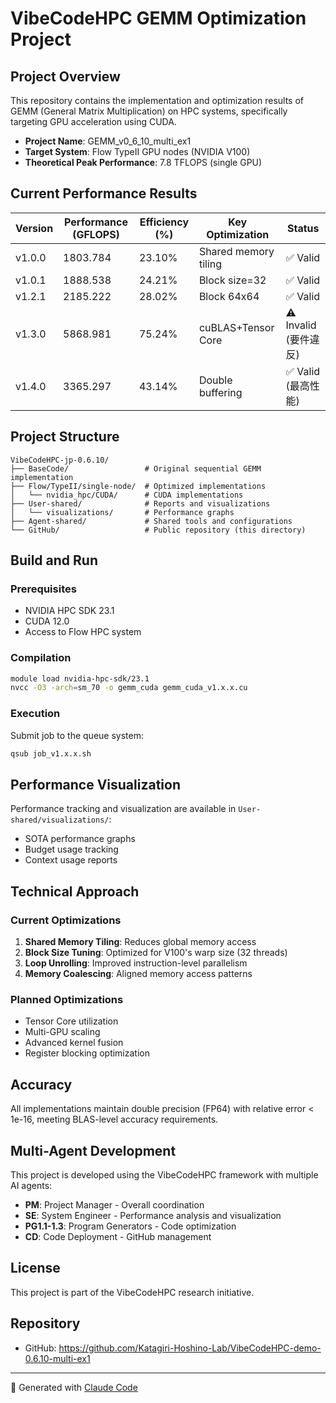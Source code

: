 # VibeCodeHPC GEMM Optimization Project

## Project Overview
This repository contains the implementation and optimization results of GEMM (General Matrix Multiplication) on HPC systems, specifically targeting GPU acceleration using CUDA.

- **Project Name**: GEMM_v0_6_10_multi_ex1
- **Target System**: Flow TypeII GPU nodes (NVIDIA V100)
- **Theoretical Peak Performance**: 7.8 TFLOPS (single GPU)

## Current Performance Results

| Version | Performance (GFLOPS) | Efficiency (%) | Key Optimization | Status |
|---------|---------------------|----------------|------------------|--------|
| v1.0.0  | 1803.784           | 23.10%         | Shared memory tiling | ✅ Valid |
| v1.0.1  | 1888.538           | 24.21%         | Block size=32 | ✅ Valid |
| v1.2.1  | 2185.222           | 28.02%         | Block 64x64 | ✅ Valid |
| v1.3.0  | 5868.981           | 75.24%         | cuBLAS+Tensor Core | ⚠️ Invalid (要件違反) |
| v1.4.0  | 3365.297           | 43.14%         | Double buffering | ✅ Valid (最高性能) |

## Project Structure
```
VibeCodeHPC-jp-0.6.10/
├── BaseCode/                 # Original sequential GEMM implementation
├── Flow/TypeII/single-node/  # Optimized implementations
│   └── nvidia_hpc/CUDA/      # CUDA implementations
├── User-shared/              # Reports and visualizations
│   └── visualizations/       # Performance graphs
├── Agent-shared/             # Shared tools and configurations
└── GitHub/                   # Public repository (this directory)
```

## Build and Run

### Prerequisites
- NVIDIA HPC SDK 23.1
- CUDA 12.0
- Access to Flow HPC system

### Compilation
```bash
module load nvidia-hpc-sdk/23.1
nvcc -O3 -arch=sm_70 -o gemm_cuda gemm_cuda_v1.x.x.cu
```

### Execution
Submit job to the queue system:
```bash
qsub job_v1.x.x.sh
```

## Performance Visualization
Performance tracking and visualization are available in `User-shared/visualizations/`:
- SOTA performance graphs
- Budget usage tracking
- Context usage reports

## Technical Approach

### Current Optimizations
1. **Shared Memory Tiling**: Reduces global memory access
2. **Block Size Tuning**: Optimized for V100's warp size (32 threads)
3. **Loop Unrolling**: Improved instruction-level parallelism
4. **Memory Coalescing**: Aligned memory access patterns

### Planned Optimizations
- Tensor Core utilization
- Multi-GPU scaling
- Advanced kernel fusion
- Register blocking optimization

## Accuracy
All implementations maintain double precision (FP64) with relative error < 1e-16, meeting BLAS-level accuracy requirements.

## Multi-Agent Development
This project is developed using the VibeCodeHPC framework with multiple AI agents:
- **PM**: Project Manager - Overall coordination
- **SE**: System Engineer - Performance analysis and visualization
- **PG1.1-1.3**: Program Generators - Code optimization
- **CD**: Code Deployment - GitHub management

## License
This project is part of the VibeCodeHPC research initiative.

## Repository
- GitHub: https://github.com/Katagiri-Hoshino-Lab/VibeCodeHPC-demo-0.6.10-multi-ex1

---
🤖 Generated with [Claude Code](https://claude.ai/code)